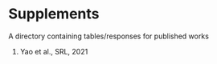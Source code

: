 # Supplements
A directory containing tables/responses for published works

1. Yao et al., SRL, 2021
